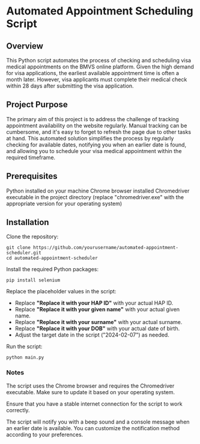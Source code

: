 # Automated Appointment Scheduling Script
## Overview
This Python script automates the process of checking and scheduling visa medical appointments on the BMVS online platform. Given the high demand for visa applications, the earliest available appointment time is often a month later. However, visa applicants must complete their medical check within 28 days after submitting the visa application.

## Project Purpose
The primary aim of this project is to address the challenge of tracking appointment availability on the website regularly. Manual tracking can be cumbersome, and it's easy to forget to refresh the page due to other tasks at hand. This automated solution simplifies the process by regularly checking for available dates, notifying you when an earlier date is found, and allowing you to schedule your visa medical appointment within the required timeframe.

## Prerequisites
Python installed on your machine
Chrome browser installed
Chromedriver executable in the project directory (replace "chromedriver.exe" with the appropriate version for your operating system)

## Installation
Clone the repository:
```
git clone https://github.com/yourusername/automated-appointment-scheduler.git
cd automated-appointment-scheduler
```
Install the required Python packages:
```
pip install selenium
```

Replace the placeholder values in the script:
- Replace **"Replace it with your HAP ID"** with your actual HAP ID.
- Replace **"Replace it with your given name"** with your actual given name.
- Replace **"Replace it with your surname"** with your actual surname.
- Replace **"Replace it with your DOB"** with your actual date of birth.
- Adjust the target date in the script ("2024-02-07") as needed.
  
Run the script:
```
python main.py
```
### Notes
The script uses the Chrome browser and requires the Chromedriver executable. Make sure to update it based on your operating system.

Ensure that you have a stable internet connection for the script to work correctly.

The script will notify you with a beep sound and a console message when an earlier date is available. You can customize the notification method according to your preferences.

